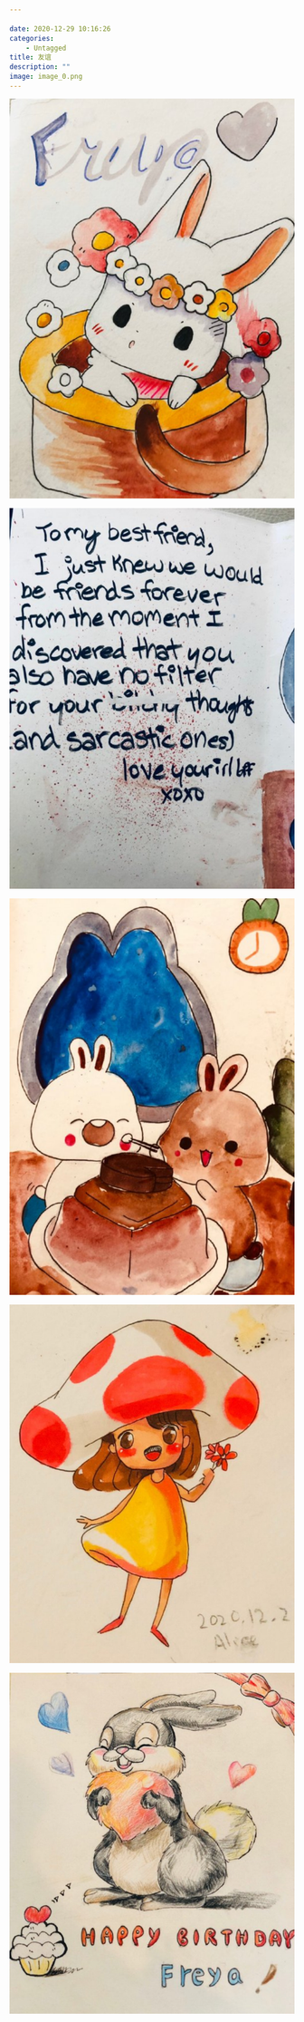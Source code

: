 ```yaml
---

date: 2020-12-29 10:16:26
categories:
    - Untagged
title: 友谊
description: ""
image: image_0.png
---
```


![](image_0.png)

![](image_1.png)

![](image_2.png)

![](image_3.png)

![](image_4.png)